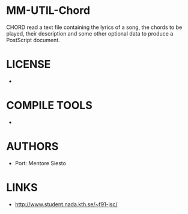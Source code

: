 MM-UTIL-Chord
=============

CHORD read a text file containing the lyrics of a song, the chords to be played, their description and some other optional data to produce a PostScript document.


LICENSE
===============
* 

COMPILE TOOLS
===============
* 

AUTHORS
===============
* Port: Mentore Siesto

LINKS
===============
* http://www.student.nada.kth.se/~f91-jsc/
